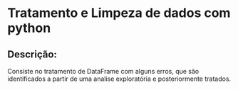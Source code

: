 # **Tratamento e Limpeza de dados com python**

##  **Descrição:**

Consiste no tratamento de DataFrame com alguns erros, que são identificados a partir de uma analise exploratória e posteriormente tratados.




